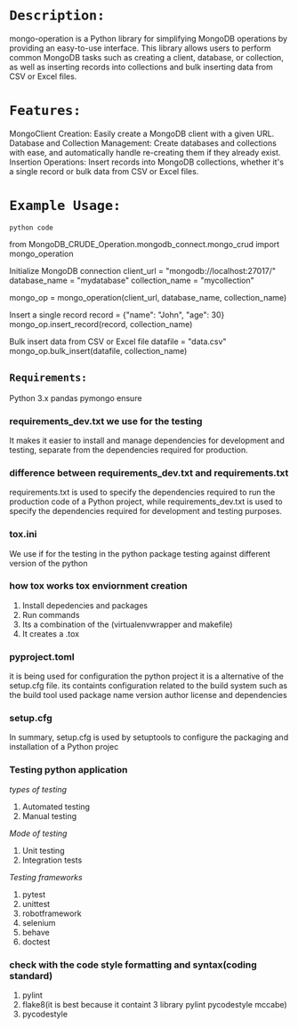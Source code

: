 # `Description:`

mongo-operation is a Python library for simplifying MongoDB operations by providing an easy-to-use interface. This library allows users to perform common MongoDB tasks such as creating a client, database, or collection, as well as inserting records into collections and bulk inserting data from CSV or Excel files.

# `Features:`

MongoClient Creation: Easily create a MongoDB client with a given URL.
Database and Collection Management: Create databases and collections with ease, and automatically handle re-creating them if they already exist.
Insertion Operations: Insert records into MongoDB collections, whether it's a single record or bulk data from CSV or Excel files.


# `Example Usage:`

`python code`

from MongoDB_CRUDE_Operation.mongodb_connect.mongo_crud import  mongo_operation

Initialize MongoDB connection
client_url = "mongodb://localhost:27017/"
database_name = "mydatabase"
collection_name = "mycollection"

mongo_op = mongo_operation(client_url, database_name, collection_name)

Insert a single record
record = {"name": "John", "age": 30}
mongo_op.insert_record(record, collection_name)

Bulk insert data from CSV or Excel file
datafile = "data.csv"
mongo_op.bulk_insert(datafile, collection_name)

## `Requirements:`

Python 3.x
pandas
pymongo
ensure






### requirements_dev.txt we use for the testing
It makes it easier to install and manage dependencies for development and testing, separate from the dependencies required for production.

### difference between requirements_dev.txt and requirements.txt

requirements.txt is used to specify the dependencies required to run the production code of a Python project, while requirements_dev.txt is used to specify the dependencies required for development and testing purposes.

### tox.ini
We use if for the testing in the python package testing against different version of the python 

### how tox works tox enviornment creation
1. Install depedencies and packages 
2. Run commands
3. Its a combination of the (virtualenvwrapper and makefile)
4. It creates a .tox


### pyproject.toml
it is being used for configuration the python project it is a alternative of the setup.cfg file. its containts configuration related to the build system
such as the build tool used package name version author license and dependencies

### setup.cfg
In summary, setup.cfg is used by setuptools to configure the packaging and installation of a Python projec

### Testing python application
*types of testing*
1. Automated testing 
2. Manual testing

*Mode of testing*
1. Unit testing
2. Integration tests

*Testing frameworks*

1. pytest
2. unittest
3. robotframework
4. selenium
5. behave
6. doctest

### check with the code style formatting and syntax(coding standard)

1. pylint
2. flake8(it is best because it containt 3 library pylint pycodestyle mccabe)
3. pycodestyle

